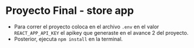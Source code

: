 # Proyecto Final - store app
- Para correr el proyecto coloca en el archivo `.env` en el valor `REACT_APP_API_KEY` el apikey que generaste en el avance 2 del proyecto.
- Posterior, ejecuta `npm install` en la terminal.
